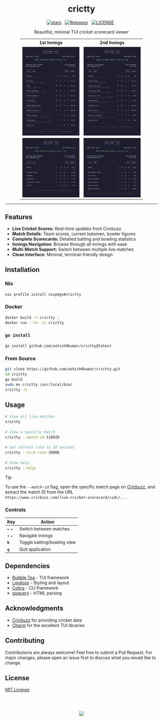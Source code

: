 <h1 align="center"> crictty </h1>

<div align="center">
<p>
<a href="https://github.com/ashish0kumar/crictty/stargazers"><img src="https://img.shields.io/github/stars/ashish0kumar/crictty?style=for-the-badge&logo=starship&color=CBA6F7&logoColor=cdd6f4&labelColor=302D41" alt="stars"><a>&nbsp;&nbsp;
<a href="https://github.com/ashish0kumar/crictty/releases"><img src="https://img.shields.io/github/v/release/ashish0kumar/crictty?style=for-the-badge&logo=github&color=CBA6F7&logoColor=cdd6f4&labelColor=302D41" alt="Releases"></a>&nbsp;&nbsp;
<a href="https://github.com/ashish0kumar/crictty/blob/main/LICENSE"><img src="https://img.shields.io/github/license/ashish0kumar/crictty?style=for-the-badge&logo=googledocs&color=CBA6F7&logoColor=cdd6f4&labelColor=302D41" alt="LICENSE"></a>&nbsp;&nbsp;
</p>
</div>

<p align="center">
Beautiful, minimal TUI cricket scorecard viewer
</p>

<div align="center" style="width: 80%; margin: auto;">

<table>
  <tr>
    <th>1st Innings</th>
    <th>2nd Innings</th>
  </tr>
  <tr>
    <td><img src="assets/bat1.png" width="300"></td>
    <td><img src="assets/bat2.png" width="300"></td>
  </tr>
  <tr>
    <td><img src="assets/bowl1.png" width="300"></td>
    <td><img src="assets/bowl2.png" width="300"></td>
  </tr>
</table>

</div>

---

## Features

- **Live Cricket Scores:** Real-time updates from Cricbuzz
- **Match Details:** Team scores, current batsmen, bowler figures
- **Complete Scorecards:** Detailed batting and bowling statistics
- **Innings Navigation:** Browse through all innings with ease
- **Multi-Match Support:** Switch between multiple live matches
- **Clean Interface:** Minimal, terminal-friendly design

## Installation

### Nix

```bash
nix profile install nixpkgs#crictty
```

### Docker

```bash
docker build -t crictty .
docker run --rm -it crictty
```

### `go install`

```bash
go install github.com/ashish0kumar/crictty@latest
```

### From Source

```bash
git clone https://github.com/ashish0kumar/crictty.git
cd crictty
go build
sudo mv crictty /usr/local/bin/
crictty -h
```

## Usage

```bash
# View all live matches
crictty

# View a specific match
crictty --match-id 118928

# Set refresh rate to 30 seconds
crictty --tick-rate 30000

# Show help
crictty --help
```

> [!TIP]
> To use the `--match-id` flag, open the specific match page on [Cricbuzz](https://www.cricbuzz.com), and extract the match ID from the URL <br>
`https://www.cricbuzz.com/live-cricket-scorecard/<id>/...`

### Controls

| Key | Action |
|-----|--------|
| **`←`** **`→`** | Switch between matches |
| **`↑`** **`↓`** | Navigate innings |
| **`b`** | Toggle batting/bowling view |
| **`q`** | Quit application |

## Dependencies

- [Bubble Tea](https://github.com/charmbracelet/bubbletea) - TUI framework
- [Lipgloss](https://github.com/charmbracelet/lipgloss) - Styling and layout
- [Cobra](https://github.com/spf13/cobra) - CLI framework
- [goquery](https://github.com/PuerkitoBio/goquery) - HTML parsing

## Acknowledgments

- [Cricbuzz](https://www.cricbuzz.com) for providing cricket data
- [Charm](https://charm.sh/) for the excellent TUI libraries

## Contributing

Contributions are always welcome! Feel free to submit a Pull Request. For major changes, please open an issue first to discuss what you would like to change.

## License

[MIT License](LICENSE)

<br><br>

<p align="center">
	<img src="https://raw.githubusercontent.com/catppuccin/catppuccin/main/assets/footers/gray0_ctp_on_line.svg?sanitize=true" />
</p>

